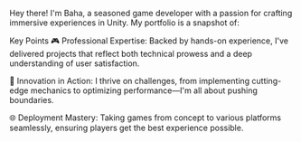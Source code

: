 Hey there! I'm Baha, a seasoned game developer with a passion for crafting immersive experiences in Unity. My portfolio is a snapshot of:

Key Points
🎮 Professional Expertise: Backed by hands-on experience, I've delivered projects that reflect both technical prowess and a deep understanding of user satisfaction.

🚀 Innovation in Action: I thrive on challenges, from implementing cutting-edge mechanics to optimizing performance—I'm all about pushing boundaries.

🌐 Deployment Mastery: Taking games from concept to various platforms seamlessly, ensuring players get the best experience possible.
